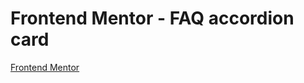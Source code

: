 # Frontend Mentor - FAQ accordion card
[Frontend Mentor](https://www.frontendmentor.io/challenges/faq-accordion-card-XlyjD0Oam)